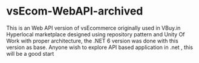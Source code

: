 # vsEcom-WebAPI-archived
This is an Web API version of vsEcommerce originally used in VBuy.in Hyperlocal marketplace designed using repository pattern and Unity Of Work with proper architecture, the .NET 6 version was done with this version as base. Anyone wish to explore API based application in .net , this will be a good start
